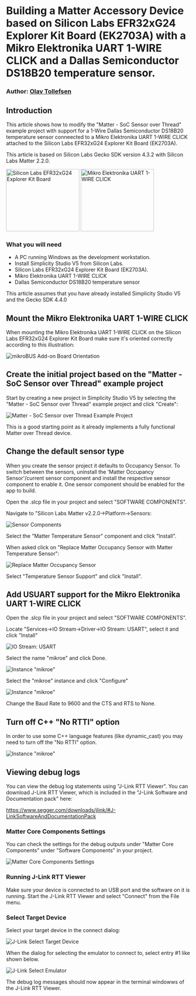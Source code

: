 # Building a Matter Accessory Device based on Silicon Labs EFR32xG24 Explorer Kit Board (EK2703A) with a Mikro Elektronika UART 1-WIRE CLICK and a Dallas Semiconductor DS18B20 temperature sensor.
### Author: [Olav Tollefsen](https://www.linkedin.com/in/olavtollefsen/)

## Introduction

This article shows how to modify the "Matter - SoC Sensor over Thread" example project with support for a 1-Wire Dallas Semiconductor DS18B20 temperature sensor conneected to a Mikro Elektronika UART 1-WIRE CLICK attached to the Silicon Labs EFR32xG24 Explorer Kit Board (EK2703A).

This article is based on Silicon Labs Gecko SDK version 4.3.2 with Silicon Labs Matter 2.2.0.

<img src="./images/xg24-ek2703a.png" alt="Silicon Labs EFR32xG24 Explorer Kit Board" width="200" height="170"/>

<img src="./images/uart-1-wire-click-thickbox_default-2.jpg" alt="Mikro Elektronika UART 1-WIRE CLICK" width="200" height="170"/>

### What you will need

- A PC running Windows as the development workstation.
- Install Simplicity Studio V5 from Silicon Labs.
- Silicon Labs EFR32xG24 Explorer Kit Board (EK2703A).
- Mikro Elektronika UART 1-WIRE CLICK
- Dallas Semiconductor DS18B20 temperature sensor

This article assumes that you have already installed Simplicity Studio V5 and the Gecko SDK 4.4.0

## Mount the Mikro Elektronika UART 1-WIRE CLICK

When mounting the Mikro Elektronika UART 1-WIRE CLICK on the Silicon Labs EFR32xG24 Explorer Kit Board make sure it's oriented correctly according to this illustration:

![mikroBUS Add-on Board Orientation](./images/mikrobus-board-orientation.png)

## Create the initial project based on the "Matter - SoC Sensor over Thread" example project

Start by creating a new project in Simplicity Studio V5 by selecting the "Matter - SoC Sensor over Thread" example project and click "Create":

![Matter - SoC Sensor over Thread Example Project](./images/matter-sensor-thread-example-project.png)

This is a good starting point as it already implements a fully functional Matter over Thread device.

## Change the default sensor type

When you create the sensor project it defaults to Occupancy Sensor. To switch between
the sensors, uninstall the 'Matter Occupancy Sensor'/current sensor component and install the
respective sensor component to enable it. One sensor component should be enabled for the app to build.

Open the .slcp file in your project and select "SOFTWARE COMPONENTS".

Navigate to "Silicon Labs Matter v2.2.0->Platform->Sensors:

![Sensor Components](./images/platform-sensor-components.png)

Select the "Matter Temperature Sensor" component and click "Install".

When asked click on "Replace Matter Occupancy Sensor with Matter Temperature Sensor":

![Replace Matter Occupancy Sensor](./images/replace-occupancy-sensor-component.png)

Select "Temperature Sensor Support" and click "Install".

## Add USUART support for the Mikro Elektronika UART 1-WIRE CLICK

Open the .slcp file in your project and select "SOFTWARE COMPONENTS".

Locate "Services->IO Stream->Driver->IO Stream: USART", select it and click "Install"

![IO Stream: USART](./images/io_stream_usart_install.png)

Select the name "mikroe" and click Done.

![Instance "mikroe"](./images/create-uart-instance.png)

Select the "mikroe" instance and click "Configure"

![Instance "mikroe"](./images/mikroe-instance-configure.png)

Change the Baud Rate to 9600 and the CTS and RTS to None.

## Turn off C++ "No RTTI" option

In order to use some C++ language features (like dynamic_cast) you may need to turn off the "No RTTI" option.

![Instance "mikroe"](./images/no-rtti.png)

## Viewing debug logs

You can view the debug log statements using "J-Link RTT Viewer". You can download J-Link RTT Viewer, which is included in the "J-Link Software and Documentation pack" here:

https://www.segger.com/downloads/jlink/#J-LinkSoftwareAndDocumentationPack

### Matter Core Components Settings

You can check the settings for the debug outputs under "Matter Core Components" under "Software Components" in your project.

![Matter Core Components Settings](./images/matter-core-components-settings.png)

### Running J-Link RTT Viewer

Make sure your device is  connected to an USB port and the software on it is running. Start the J-Link RTT Viewer and select "Connect" from the File menu.

### Select Target Device

Select your target device in the connect dialog:

![J-Link Select Target Device](./images/j-link-select-target-device.png)


When the dialog for selecting the emulator to connect to, select entry #1 like shown below.

![J-Link Select Emulator](./images/j-link-select-emulator.png)

The debug log messages should now appear in the terminal windowws of the J-Link RTT Viewer.
